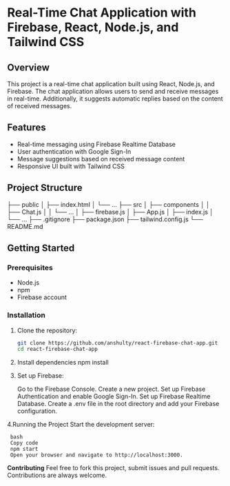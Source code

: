 # Real-Time Chat Application with Firebase, React, Node.js, and Tailwind CSS

## Overview

This project is a real-time chat application built using React, Node.js, and Firebase. The chat application allows users to send and receive messages in real-time. Additionally, it suggests automatic replies based on the content of received messages.

## Features

- Real-time messaging using Firebase Realtime Database
- User authentication with Google Sign-In
- Message suggestions based on received message content
- Responsive UI built with Tailwind CSS

## Project Structure

├── public
│ ├── index.html
│ └── ...
├── src
│ ├── components
│ │ ├── Chat.js
│ │ └── ...
│ ├── firebase.js
│ ├── App.js
│ ├── index.js
│ └── ...
├── .gitignore
├── package.json
├── tailwind.config.js
└── README.md

## Getting Started

### Prerequisites

- Node.js
- npm
- Firebase account

### Installation

1. Clone the repository:
   ```bash
   git clone https://github.com/anshulty/react-firebase-chat-app.git
   cd react-firebase-chat-app

   ```
2. Install dependencies
   npm install
3. Set up Firebase:

    Go to the Firebase Console.
    Create a new project.
    Set up Firebase Authentication and enable Google Sign-In.
    Set up Firebase Realtime Database.
    Create a .env file in the root directory and add your Firebase configuration.

4.Running the Project
    Start the development server:

     bash
     Copy code
     npm start
     Open your browser and navigate to http://localhost:3000.
**Contributing**
Feel free to fork this project, submit issues and pull requests. Contributions are always welcome.
